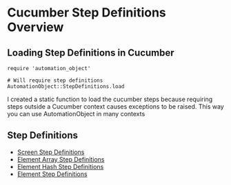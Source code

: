 # Cucumber Step Definitions Overview

## Loading Step Definitions in Cucumber

```
require 'automation_object'

# Will require step definitions
AutomationObject::StepDefinitions.load
```

I created a static function to load the cucumber steps because requiring steps outside a Cucumber context
causes exceptions to be raised. This way you can use AutomationObject in many contexts

## Step Definitions

- [Screen Step Definitions](screen.md)
- [Element Array Step Definitions](element_array.md)
- [Element Hash Step Definitions](element_hash.md)
- [Element Step Definitions](element.md)